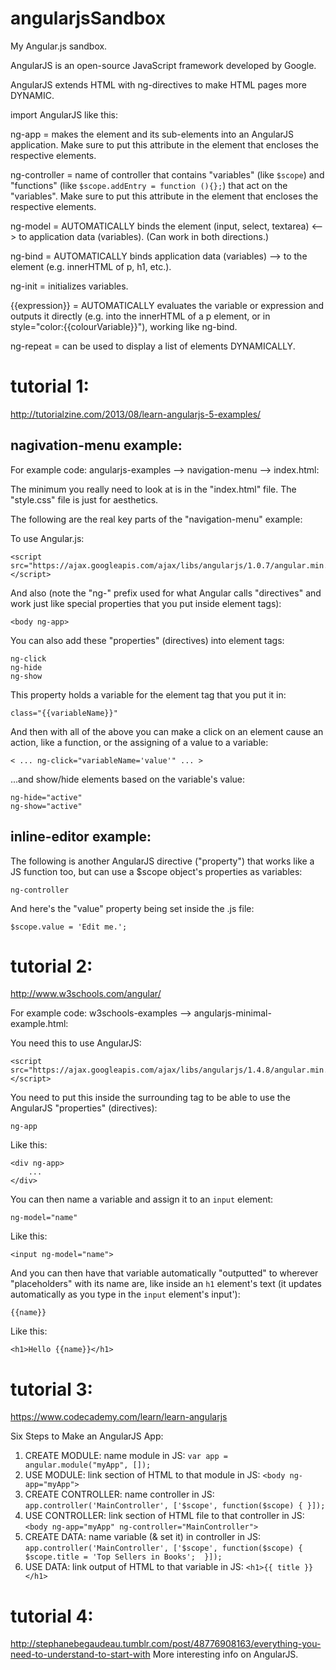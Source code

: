 # angularjsSandbox
My Angular.js sandbox.

AngularJS is an open-source JavaScript framework developed by Google.

AngularJS extends HTML with ng-directives to make HTML pages more DYNAMIC.

import AngularJS like this: <script src="https://ajax.googleapis.com/ajax/libs/angularjs/1.0.7/angular.min.js"></script>

ng-app = makes the element and its sub-elements into an AngularJS application.  Make sure to put this attribute in the element that encloses the respective elements.

ng-controller = name of controller that contains "variables" (like `$scope`) and "functions" (like `$scope.addEntry = function (){};`) that act on the "variables".  Make sure to put this attribute in the element that encloses the respective elements.

ng-model = AUTOMATICALLY binds the element (input, select, textarea) <--> to application data (variables).  (Can work in both directions.)

ng-bind = AUTOMATICALLY binds application data (variables) --> to the element (e.g. innerHTML of p, h1, etc.).

ng-init = initializes variables.

{{expression}} = AUTOMATICALLY evaluates the variable or expression and outputs it directly (e.g. into the innerHTML of a p element, or in style="color:{{colourVariable}}"), working like ng-bind.

ng-repeat = can be used to display a list of elements DYNAMICALLY.

# tutorial 1:
http://tutorialzine.com/2013/08/learn-angularjs-5-examples/

## nagivation-menu example:
For example code:  angularjs-examples --> navigation-menu --> index.html:

The minimum you really need to look at is in the "index.html" file.  The "style.css" file is just for aesthetics.

The following are the real key parts of the "navigation-menu" example:

To use Angular.js:

    <script src="https://ajax.googleapis.com/ajax/libs/angularjs/1.0.7/angular.min.js"></script>

And also (note the "ng-" prefix used for what Angular calls "directives" and work just like special properties that you put inside element tags):

    <body ng-app>

You can also add these "properties" (directives) into element tags:

    ng-click
    ng-hide
    ng-show

This property holds a variable for the element tag that you put it in:

    class="{{variableName}}"

And then with all of the above you can make a click on an element cause an action, like a function, or the assigning of a value to a variable:

    < ... ng-click="variableName='value'" ... >

...and show/hide elements based on the variable's value:

    ng-hide="active"
    ng-show="active"

## inline-editor example:
The following is another AngularJS directive ("property") that works like a JS function too, but can use a $scope object's properties as variables:

    ng-controller

And here's the "value" property being set inside the .js file:

    $scope.value = 'Edit me.';

# tutorial 2:
http://www.w3schools.com/angular/

For example code:  w3schools-examples --> angularjs-minimal-example.html:

You need this to use AngularJS:

    <script src="https://ajax.googleapis.com/ajax/libs/angularjs/1.4.8/angular.min.js"></script>

You need to put this inside the surrounding tag to be able to use the AngularJS "properties" (directives):

    ng-app

Like this:

    <div ng-app>
        ...
    </div>

You can then name a variable and assign it to an `input` element:

    ng-model="name"

Like this:

    <input ng-model="name">

And you can then have that variable automatically "outputted" to wherever "placeholders" with its name are, like inside an `h1` element's text (it updates automatically as you type in the `input` element's input'):

    {{name}}

Like this:

    <h1>Hello {{name}}</h1>

# tutorial 3:
https://www.codecademy.com/learn/learn-angularjs

Six Steps to Make an AngularJS App:
1. CREATE MODULE:  name module in JS:  `var app = angular.module("myApp", []);`
2. USE MODULE:  link section of HTML to that module in JS:  `<body ng-app="myApp">`
3. CREATE CONTROLLER:  name controller in JS:  
`app.controller('MainController', ['$scope', function($scope) {
}]);`
4. USE CONTROLLER:  link section of HTML file to that controller in JS:  `<body ng-app="myApp" ng-controller="MainController">`
5. CREATE DATA:  name variable (& set it) in controller in JS:  
`app.controller('MainController', ['$scope', function($scope) { 
    $scope.title = 'Top Sellers in Books'; 
}]);`
6. USE DATA:  link output of HTML to that variable in JS:  `<h1>{{ title }}</h1>`

# tutorial 4:
http://stephanebegaudeau.tumblr.com/post/48776908163/everything-you-need-to-understand-to-start-with
More interesting info on AngularJS.